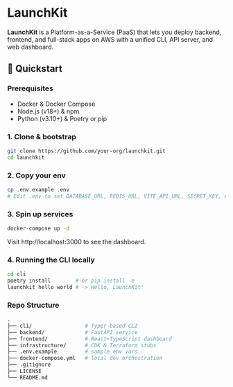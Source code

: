 # LaunchKit

**LaunchKit** is a Platform-as-a-Service (PaaS) that lets you deploy backend, frontend, and full-stack apps on AWS with a unified CLI, API server, and web dashboard.

## 🚀 Quickstart

### Prerequisites

- Docker & Docker Compose  
- Node.js (v18+) & npm  
- Python (v3.10+) & Poetry or pip

### 1. Clone & bootstrap

```bash
git clone https://github.com/your-org/launchkit.git
cd launchkit
```

### 2. Copy your env

```bash
cp .env.example .env
# Edit .env to set DATABASE_URL, REDIS_URL, VITE_API_URL, SECRET_KEY, etc.
```

### 3. Spin up services

```bash
docker-compose up -d
```

Visit http://localhost:3000 to see the dashboard.

### 4. Running the CLI locally

```bash
cd cli
poetry install        # or pip install -e
launchkit hello world # -> Hello, LaunchKit!
```

### Repo Structure
```bash
.
├── cli/                 # Typer-based CLI
├── backend/             # FastAPI service
├── frontend/            # React+TypeScript dashboard
├── infrastructure/      # CDK & Terraform stubs
├── .env.example         # sample env vars
├── docker-compose.yml   # local dev orchestration
├── .gitignore
├── LICENSE
└── README.md
```